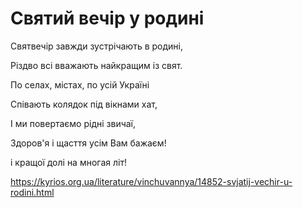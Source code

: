 Святий вечір у родині
================================================================

Святвечір завжди зустрічають в родині,

Різдво всі вважають найкращим із свят.

По селах, містах, по усій Україні

Співають колядок під вікнами хат,

І ми повертаємо рідні звичаї,

Здоров'я і щасття усім Вам бажаєм!

і кращої долі на многая літ!


https://kyrios.org.ua/literature/vinchuvannya/14852-svjatij-vechir-u-rodini.html
